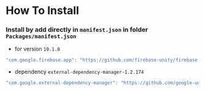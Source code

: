 # How To Install

### Install by add directly in `manifest.json` in folder `Packages/manifest.json`

+ for version `10.1.0`
```csharp
"com.google.firebase.app": "https://github.com/firebase-unity/firebase-app.git?path=Assets/_Root#10.1.0",
```

+ dependency `external-dependency-manager-1.2.174`
```csharp
"com.google.external-dependency-manager": "https://github.com/google-unity/external-dependency-manager.git?path=Assets/_Root#1.2.174",
```
